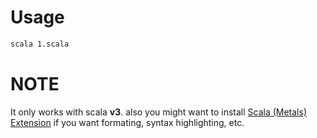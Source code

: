 # Usage

```bash
scala 1.scala
```

# NOTE
It only works with scala **v3**.
also you might want to install [Scala (Metals) Extension](https://marketplace.visualstudio.com/items?itemName=scalameta.metals) if you want formating, syntax highlighting, etc.